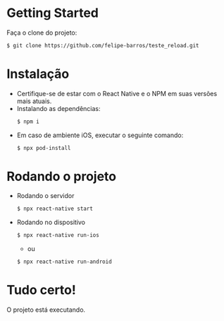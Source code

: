 # Getting Started
Faça o clone do projeto:
```sh
$ git clone https://github.com/felipe-barros/teste_reload.git
```
# Instalação
- Certifique-se de estar com o React Native e o NPM em suas versões mais atuais.
- Instalando as dependências:
  ```sh
  $ npm i
  ```
- Em caso de ambiente iOS, executar o seguinte comando:
  ```sh
  $ npx pod-install
  ```
  
# Rodando o projeto
- Rodando o servidor
  ```sh
  $ npx react-native start
  ```
- Rodando no dispositivo
  ```sh
  $ npx react-native run-ios
  ```
  - ou
  ```sh
  $ npx react-native run-android
  ```

# Tudo certo!
O projeto está executando.
